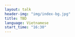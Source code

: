 ```yaml
---
layout: talk
header-img: "img/index-bg.jpg"
title: TBD
language: Vietnamese
start_time: "16:30"
---
```


